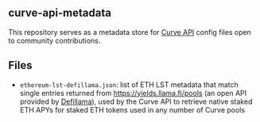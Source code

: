 ## curve-api-metadata

This repository serves as a metadata store for [Curve API](https://github.com/curvefi/curve-api) config files open to community contributions.

## Files

- `ethereum-lst-defillama.json`: list of ETH LST metadata that match single entries returned from https://yields.llama.fi/pools (an open API provided by [Defillama](https://defillama.com/docs/api)), used by the Curve API to retrieve native staked ETH APYs for staked ETH tokens used in any number of Curve pools
